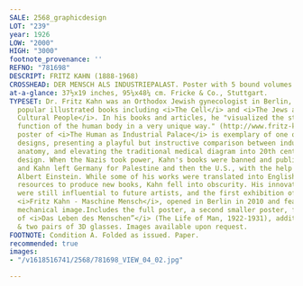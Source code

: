```yaml
---
SALE: 2568_graphicdesign
LOT: "239"
year: 1926
LOW: "2000"
HIGH: "3000"
footnote_provenance: ''
REFNO: "781698"
DESCRIPT: FRITZ KAHN (1888-1968)
CROSSHEAD: DER MENSCH ALS INDUSTRIEPALAST. Poster with 5 bound volumes. 1926.
at-a-glance: 37½x19 inches, 95¼x48¼ cm. Fricke & Co., Stuttgart.
TYPESET: Dr. Fritz Kahn was an Orthodox Jewish gynecologist in Berlin, who published
  popular illustrated books including <i>The Cell</i> and <i>The Jews as a Race and
  Cultural People</i>. In his books and articles, he "visualized the structure and
  function of the human body in a very unique way." (http://www.fritz-kahn.com). This
  poster of <i>The Human as Industrial Palace</i> is exemplary of one of his conceptual
  designs, presenting a playful but instructive comparison between industrialism and
  anatomy, and elevating the traditional medical diagram into 20th century graphic
  design. When the Nazis took power, Kahn's books were banned and publicly burned,
  and Kahn left Germany for Palestine and then the U.S., with the help of his friend
  Albert Einstein. While some of his works were translated into English, without the
  resources to produce new books, Kahn fell into obscurity. His innovative designs
  were still influential to future artists, and the first exhibition of his works,
  <i>Fritz Kahn - Maschine Mensch</i>, opened in Berlin in 2010 and featured this
  mechanical image.Includes the full poster, a second smaller poster, five bound volumes
  of <i>Das Leben des Menschen”</i> (The Life of Man, 1922-1931), additional foldouts
  & two pairs of 3D glasses. Images available upon request.
FOOTNOTE: Condition A. Folded as issued. Paper.
recommended: true
images:
- "/v1618516741/2568/781698_VIEW_04_02.jpg"

---
```

